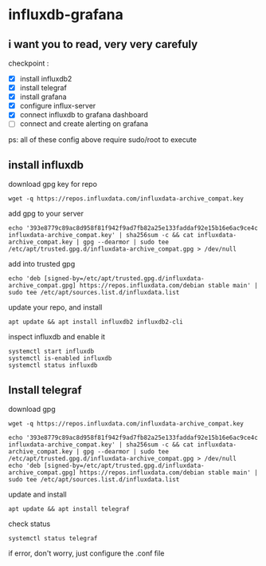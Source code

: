 # influxdb-grafana

## i want you to read, very very carefuly 

checkpoint :
- [x] install influxdb2
- [x] install telegraf
- [x] install grafana
- [x] configure influx-server
- [x] connect influxdb to grafana dashboard
- [ ] connect and create alerting on grafana

ps:
all of these config above require sudo/root to execute

## install influxdb

download gpg key for repo
```
wget -q https://repos.influxdata.com/influxdata-archive_compat.key
```
add gpg to your server
```
echo '393e8779c89ac8d958f81f942f9ad7fb82a25e133faddaf92e15b16e6ac9ce4c influxdata-archive_compat.key' | sha256sum -c && cat influxdata-archive_compat.key | gpg --dearmor | sudo tee /etc/apt/trusted.gpg.d/influxdata-archive_compat.gpg > /dev/null
```
add into trusted gpg
```
echo 'deb [signed-by=/etc/apt/trusted.gpg.d/influxdata-archive_compat.gpg] https://repos.influxdata.com/debian stable main' | sudo tee /etc/apt/sources.list.d/influxdata.list
```
update your repo, and install
```
apt update && apt install influxdb2 influxdb2-cli
```
inspect influxdb and enable it
```
systemctl start influxdb
systemctl is-enabled influxdb
systemctl status influxdb
```

## Install telegraf
download gpg
```
wget -q https://repos.influxdata.com/influxdata-archive_compat.key
```

```
echo '393e8779c89ac8d958f81f942f9ad7fb82a25e133faddaf92e15b16e6ac9ce4c influxdata-archive_compat.key' | sha256sum -c && cat influxdata-archive_compat.key | gpg --dearmor | sudo tee /etc/apt/trusted.gpg.d/influxdata-archive_compat.gpg > /dev/null
echo 'deb [signed-by=/etc/apt/trusted.gpg.d/influxdata-archive_compat.gpg] https://repos.influxdata.com/debian stable main' | sudo tee /etc/apt/sources.list.d/influxdata.list
```
update and install
```
apt update && apt install telegraf
```
check status
```
systemctl status telegraf
```
if error, don't worry, just configure the .conf file
```

```
